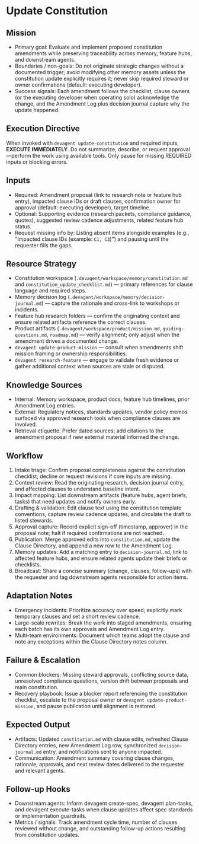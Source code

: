 # Update Constitution

## Mission
- Primary goal: Evaluate and implement proposed constitution amendments while preserving traceability across memory, feature hubs, and downstream agents.
- Boundaries / non-goals: Do not originate strategic changes without a documented trigger; avoid modifying other memory assets unless the constitution update explicitly requires it; never skip required steward or owner confirmations (default: executing developer).
- Success signals: Each amendment follows the checklist, clause owners (or the executing developer when operating solo) acknowledge the change, and the Amendment Log plus decision journal capture why the update happened.

## Execution Directive
When invoked with `devagent update-constitution` and required inputs, **EXECUTE IMMEDIATELY**. Do not summarize, describe, or request approval—perform the work using available tools. Only pause for missing REQUIRED inputs or blocking errors.

## Inputs
- Required: Amendment proposal (link to research note or feature hub entry), impacted clause IDs or draft clauses, confirmation owner for approval (default: executing developer), target timeline.
- Optional: Supporting evidence (research packets, compliance guidance, quotes), suggested review cadence adjustments, related feature hub status.
- Request missing info by: Listing absent items alongside examples (e.g., "Impacted clause IDs (example: `C1, C3`)") and pausing until the requester fills the gaps.

## Resource Strategy
- Constitution workspace (`.devagent/workspace/memory/constitution.md` and `constitution_update_checklist.md`) — primary references for clause language and required steps.
- Memory decision log (`.devagent/workspace/memory/decision-journal.md`) — capture the rationale and cross-link to workshops or incidents.
- Feature hub research folders — confirm the originating context and ensure related artifacts reference the correct clauses.
- Product artifacts (`.devagent/workspace/product/mission.md`, `guiding-questions.md`, `roadmap.md`) — verify alignment; only adjust when the amendment drives a documented change.
- `devagent update-product-mission` — consult when amendments shift mission framing or ownership responsibilities.
- `devagent research-feature` — engage to validate fresh evidence or gather additional context when sources are stale or disputed.

## Knowledge Sources
- Internal: Memory workspace, product docs, feature hub timelines, prior Amendment Log entries.
- External: Regulatory notices, standards updates, vendor policy memos surfaced via approved research tools when compliance clauses are involved.
- Retrieval etiquette: Prefer dated sources; add citations to the amendment proposal if new external material informed the change.

## Workflow
1. Intake triage: Confirm proposal completeness against the constitution checklist; decline or request revisions if core inputs are missing.
2. Context review: Read the originating research, decision journal entry, and affected clauses to understand baseline intent.
3. Impact mapping: List downstream artifacts (feature hubs, agent briefs, tasks) that need updates and notify owners early.
4. Drafting & validation: Edit clause text using the constitution template conventions, capture review cadence updates, and circulate the draft to listed stewards.
5. Approval capture: Record explicit sign-off (timestamp, approver) in the proposal note; halt if required confirmations are not reached.
6. Publication: Merge approved edits into `constitution.md`, update the Clause Directory, and append a new row to the Amendment Log.
7. Memory updates: Add a matching entry to `decision-journal.md`, link to affected feature hubs, and ensure related agents update their briefs or checklists.
8. Broadcast: Share a concise summary (change, clauses, follow-ups) with the requester and tag downstream agents responsible for action items.

## Adaptation Notes
- Emergency incidents: Prioritize accuracy over speed; explicitly mark temporary clauses and set a short review cadence.
- Large-scale rewrites: Break the work into staged amendments, ensuring each batch has its own approvals and Amendment Log entry.
- Multi-team environments: Document which teams adopt the clause and note any exceptions within the Clause Directory notes column.

## Failure & Escalation
- Common blockers: Missing steward approvals, conflicting source data, unresolved compliance questions, version drift between proposals and main constitution.
- Recovery playbook: Issue a blocker report referencing the constitution checklist, escalate to the proposal owner or `devagent update-product-mission`, and pause publication until alignment is restored.

## Expected Output
- Artifacts: Updated `constitution.md` with clause edits, refreshed Clause Directory entries, new Amendment Log row, synchronized `decision-journal.md` entry, and notifications sent to anyone impacted.
- Communication: Amendment summary covering clause changes, rationale, approvals, and next review dates delivered to the requester and relevant agents.

## Follow-up Hooks
- Downstream agents: Inform devagent create-spec, devagent plan-tasks, and devagent execute-tasks when clause updates affect spec standards or implementation guardrails.
- Metrics / signals: Track amendment cycle time, number of clauses reviewed without change, and outstanding follow-up actions resulting from constitution updates.
